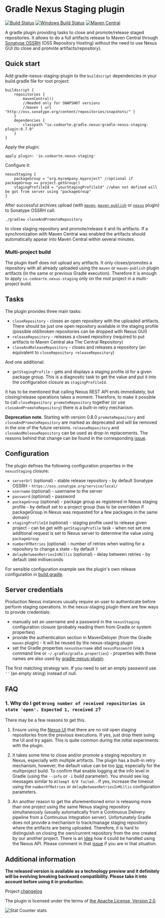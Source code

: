 # Gradle Nexus Staging plugin
[![Build Status](https://travis-ci.org/Codearte/gradle-nexus-staging-plugin.svg?branch=master)](https://travis-ci.org/Codearte/gradle-nexus-staging-plugin)
[![Windows Build Status](https://ci.appveyor.com/api/projects/status/github/Codearte/gradle-nexus-staging-plugin?branch=master&svg=true)](https://ci.appveyor.com/project/szpak/gradle-nexus-staging-plugin/)
[![Maven Central](https://maven-badges.herokuapp.com/maven-central/io.codearte.gradle.nexus/gradle-nexus-staging-plugin/badge.svg)](https://maven-badges.herokuapp.com/maven-central/io.codearte.gradle.nexus/gradle-nexus-staging-plugin)

A gradle plugin providing tasks to close and promote/release staged repositories. It allows to do a full artifacts release to Maven Central through
[Sonatype OSSRH](http://central.sonatype.org/pages/ossrh-guide.html) (OSS Repository Hosting) without the need to use Nexus GUI (to close and promote
artifacts/repository).

## Quick start

Add gradle-nexus-staging-plugin to the `buildscript` dependencies in your build.gradle file for root project:

    buildscript {
        repositories {
            mavenCentral()
            //Needed only for SNAPSHOT versions
            //maven { url "http://oss.sonatype.org/content/repositories/snapshots/" }
        }
        dependencies {
            classpath "io.codearte.gradle.nexus:gradle-nexus-staging-plugin:0.7.0"
        }
    }

Apply the plugin:

    apply plugin: 'io.codearte.nexus-staging'

Configure it:

    nexusStaging {
        packageGroup = "org.mycompany.myproject" //optional if packageGroup == project.getGroup()
        stagingProfileId = "yourStagingProfileId" //when not defined will be got from server using "packageGroup"
    }

After successful archives upload (with [`maven`](https://gradle.org/docs/current/userguide/maven_plugin.html), 
[`maven-publish`](https://gradle.org/docs/current/userguide/publishing_maven.html) or 
[`nexus`](https://github.com/bmuschko/gradle-nexus-plugin/) plugin) to Sonatype OSSRH call:

    ./gradlew closeAndPromoteRepository

to close staging repository and promote/release it and its artifacts. If a synchronization with Maven Central was enabled the artifacts should
automatically appear into Maven Central within several minutes.

### Multi-project build

The plugin itself does not upload any artifacts. It only closes/promotes a repository with all already uploaded using the `maven` or `maven-publish` plugin artifacts (in the same or previous Gradle execution). Therefore it is enough to apply `io.codearte.nexus-staging` only on the root project in a multi-project build.

## Tasks

The plugin provides three main tasks:

 - `closeRepository` - closes an open repository with the uploaded artifacts. There should be just one open repository available in the staging
 profile (possible old/broken repositories can be dropped with Nexus GUI)
 - `releaseRepository` - releases a closed repository (required to put artifacts to Maven Central aka The Central Repository)
 - `closeAndReleaseRepository` - closes and releases a repository (an equivalent to `closeRepository releaseRepository`)
 
And one additional:

 - `getStagingProfile` - gets and displays a staging profile id for a given package group. This is a diagnostic task to get the value and put it
into the configuration closure as `stagingProfileId`.

It has to be mentioned that calling Nexus REST API ends immediately, but closing/release operations takes a moment. Therefore, to make it possible
to call `closeRepository promoteRepository` together (or use `closeAndPromoteRepository`) there is a built-in retry mechanism.

**Deprecation note**. Starting with version 0.8.0 `promoteRepository` and `closeAndPromoteRepository` are marked as deprecated and will be removed
in the one of the future versions. `releaseRepository` and `closeAndReleaseRepository` can be used as drop-in replacements. The reasons behind that
change can be found in the corresponding [issue](https://github.com/Codearte/gradle-nexus-staging-plugin/issues/50).

## Configuration

The plugin defines the following configuration properties in the `nexusStaging` closure:

 - `serverUrl` (optional) - stable release repository - by default Sonatype OSSRH - `https://oss.sonatype.org/service/local/`
 - `username` (optional) - username to the server
 - `password` (optional) - password
 - `packageGroup` (optional) - package group as registered in Nexus staging profile - by default set to a project group (has to be overridden
if packageGroup in Nexus was requested for a few packages in the same domain)
 - `stagingProfileId` (optional) - staging profile used to release given project - can be get with `getStagingProfile` task - when not set
one additional request is set to Nexus server to determine the value using `packageGroup`
 - `numberOfRetries` (optional) - number of retries when waiting for a repository to change a state - by default `7`
 - `delayBetweenRetriesInMillis` (optional) - delay between retries - by default `1000` milliseconds

For sensible configuration example see the plugin's own release configuration in [build.gradle](build.gradle).

## Server credentials

Production Nexus instances usually require an user to authenticate before perform staging operations. In the nexus-staging plugin there are few
ways to provide credentials:
 - manually set an username and a password in the `nexusStaging` configuration closure (probably reading them from Gradle or system properties)
 - provide the authentication section in MavenDeloyer (from the Gradle `maven` plugin) - it will be reused by the nexus-staging plugin
 - set the Gradle properties `nexusUsername` abd `nexusPassword` (via a command line or `~/.gradle/gradle.properties`) - properties with these
names are also used by [gradle-nexus-plugin](https://github.com/bmuschko/gradle-nexus-plugin/).

The first matching strategy win. If you need to set an empty password use `''` (an empty string) instead of null.

## FAQ

### 1. Why do I get `Wrong number of received repositories in state 'open'. Expected 1, received 2`?

There may be a few reasons to get this.

1. Ensure using the [Nexus UI](https://oss.sonatype.org/) that there are no old open staging repositories from the previous executions. If yes, just
drop them suing the UI and try again. This is quite common during the initial experiments with the plugin.

2. It takes some time to close and/or promote a staging repository in Nexus, especially with multiple artifacts. The plugin has a built-in retry
mechanism, however, the default value can be too [low](https://github.com/Codearte/gradle-nexus-staging-plugin/issues/12), especially for
the multiproject build. To confirm that enable logging at the info level in Gradle (using the `--info` or `-i` build parameter). You should see log
messages similar to `Attempt 8/8 failed.`. If yes, increase the timeout using the `numberOfRetries` or `delayBetweenRetriesInMillis` configuration 
parameters. 

3. An another reason to get the aforementioned error is releasing more than one project using the same Nexus staging repository simultaneously
(usually automatically from a Continuous Delivery pipeline from a Continuous Integration server). Unfortunately Gradle does not provide a mechanism
to track/manage staging repository where the artifacts are being uploaded. Therefore, it is hard to distinguish on closing the own/current repository
from the one created by our another project. There is an [idea](https://github.com/Codearte/gradle-nexus-staging-plugin/issues/29) how it could be
handled using the Nexus API. Please comment in that [issue](https://github.com/Codearte/gradle-nexus-staging-plugin/issues/29) if you are in that
situation. 

## Additional information 

**The released version is available as a technology preview and it definitely will be evolving breaking backward compatibility. Please take it into
account before using it in production.**

Project [changelog](https://github.com/Codearte/gradle-nexus-staging-plugin/releases)

The plugin is licensed under the terms of [the Apache License, Version 2.0](https://www.apache.org/licenses/LICENSE-2.0.txt).

![Stat Counter stats](https://c.statcounter.com/10347937/0/98ac55b0/0/)
